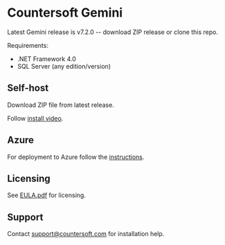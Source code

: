 # Countersoft Gemini

Latest Gemini release is v7.2.0 -- download ZIP release or clone this repo.

Requirements:

- .NET Framework 4.0
- SQL Server (any edition/version)

## Self-host

Download ZIP file from latest release.

Follow [install video](https://vimeo.com/87858540).

## Azure

For deployment to Azure follow the [instructions](Azure.md).

## Licensing

See [EULA.pdf](EULA.pdf) for licensing.

## Support

Contact support@countersoft.com for installation help.
